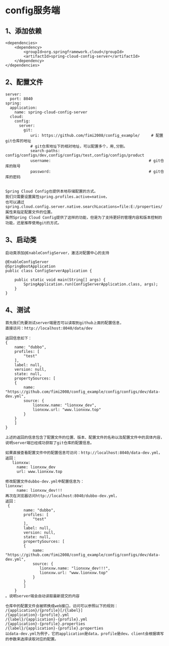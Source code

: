 # config服务端

## 1、添加依赖
    <dependencies>
        <dependency>
            <groupId>org.springframework.cloud</groupId>
            <artifactId>spring-cloud-config-server</artifactId>
        </dependency>
    </dependencies>
    
## 2、配置文件
    server:
      port: 8040
    spring:
      application:
        name: spring-cloud-config-server
      cloud:
        config:
          server:
            git:
               uri: https://github.com/fimi2008/config_example/     # 配置git仓库的地址
               # git仓库地址下的相对地址，可以配置多个，用,分割。
               search-paths: config/configs/dev,config/configs/test,config/configs/product
               username:                                           # git仓库的账号
               password:                                           # git仓库的密码
    
    
    Spring Cloud Config也提供本地存储配置的方式。
    我们只需要设置属性spring.profiles.active=native，
    也可以通过spring.cloud.config.server.native.searchLocations=file:E:/properties/
    属性来指定配置文件的位置。
    虽然Spring Cloud Config提供了这样的功能，但是为了支持更好的管理内容和版本控制的功能，还是推荐使用git的方式。

## 3、启动类
    启动类添加@EnableConfigServer，激活对配置中心的支持
    
    @EnableConfigServer
    @SpringBootApplication
    public class ConfigServerApplication {
    
        public static void main(String[] args) {
            SpringApplication.run(ConfigServerApplication.class, args);
        }
    }
    
## 4、测试
    首先我们先要测试server端是否可以读取到github上面的配置信息，
    直接访问：http://localhost:8040/data/dev

    返回信息如下：
    {
        name: "dubbo",
        profiles: [
            "test"
        ],
        label: null,
        version: null,
        state: null,
        propertySources: [
        {
            name: "https://github.com/fimi2008/config_example/config/configs/dev/data-dev.yml",
            source: {
                lionxxw.name: "lionxxw_dev",
                lionxxw.url: "www.lionxxw.top"
            }
        }
        ]
    }
    
    上述的返回的信息包含了配置文件的位置、版本、配置文件的名称以及配置文件中的具体内容，说明server端已经成功获取了git仓库的配置信息。
    
    如果直接查看配置文件中的配置信息可访问：http://localhost:8040/data-dev.yml，
    返回：
       lionxxw:
         name: lionxxw_dev
         url: www.lionxxw.top
    
    修改配置文件dubbo-dev.yml中配置信息为：
    lionxxw:
         name: lionxxw_dev!!!
    再次在浏览器访问http://localhost:8040/dubbo-dev.yml，
    返回：
     {
            name: "dubbo",
            profiles: [
                "test"
            ],
            label: null,
            version: null,
            state: null,
            propertySources: [
            {
                name: "https://github.com/fimi2008/config_example/config/configs/dev/data-dev.yml",
                source: {
                   lionxxw.name: "lionxxw_dev!!!",
                   lionxxw.url: "www.lionxxw.top"
                }
            }
            ]
        }
    。说明server端会自动读取最新提交的内容
    
    仓库中的配置文件会被转换成web接口，访问可以参照以下的规则：
    /{application}/{profile}[/{label}]
    /{application}-{profile}.yml
    /{label}/{application}-{profile}.yml
    /{application}-{profile}.properties
    /{label}/{application}-{profile}.properties
    以data-dev.yml为例子，它的application是data，profile是dev。client会根据填写的参数来选择读取对应的配置。